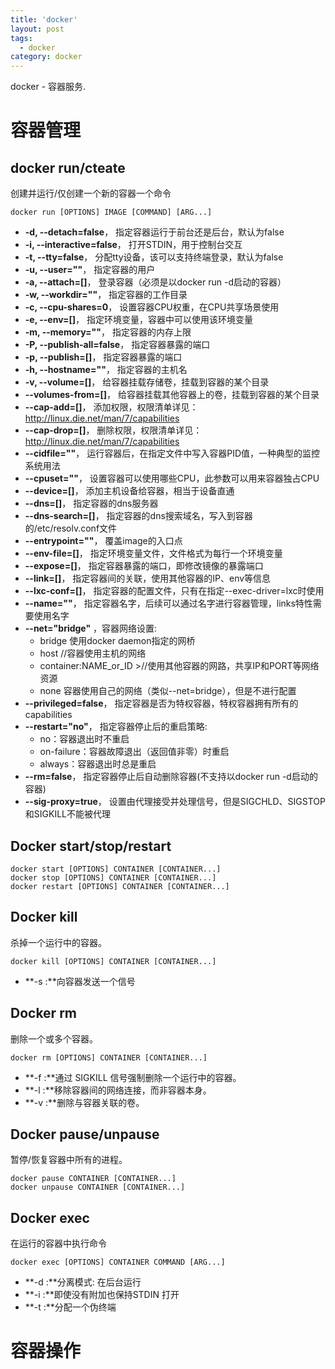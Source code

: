 ```yaml
---
title: 'docker'
layout: post
tags:
  - docker
category: docker
---
```

docker - 容器服务.

<!--more-->



# 容器管理

## docker run/cteate

创建并运行/仅创建一个新的容器一个命令

```
docker run [OPTIONS] IMAGE [COMMAND] [ARG...]
```

- **-d, --detach=false**， 指定容器运行于前台还是后台，默认为false
- **-i, --interactive=false**， 打开STDIN，用于控制台交互
- **-t, --tty=false**， 分配tty设备，该可以支持终端登录，默认为false
- **-u, --user=""**， 指定容器的用户
- **-a, --attach=[]**， 登录容器（必须是以docker run -d启动的容器）
- **-w, --workdir=""**， 指定容器的工作目录
- **-c, --cpu-shares=0**， 设置容器CPU权重，在CPU共享场景使用
- **-e, --env=[]**， 指定环境变量，容器中可以使用该环境变量
- **-m, --memory=""**， 指定容器的内存上限
- **-P, --publish-all=false**， 指定容器暴露的端口
- **-p, --publish=[]**， 指定容器暴露的端口
- **-h, --hostname=""**， 指定容器的主机名
- **-v, --volume=[]**， 给容器挂载存储卷，挂载到容器的某个目录
- **--volumes-from=[]**， 给容器挂载其他容器上的卷，挂载到容器的某个目录
- **--cap-add=[]**， 添加权限，权限清单详见：http://linux.die.net/man/7/capabilities
- **--cap-drop=[]**， 删除权限，权限清单详见：http://linux.die.net/man/7/capabilities
- **--cidfile=""**， 运行容器后，在指定文件中写入容器PID值，一种典型的监控系统用法
- **--cpuset=""**， 设置容器可以使用哪些CPU，此参数可以用来容器独占CPU
- **--device=[]**， 添加主机设备给容器，相当于设备直通
- **--dns=[]**， 指定容器的dns服务器
- **--dns-search=[]**， 指定容器的dns搜索域名，写入到容器的/etc/resolv.conf文件
- **--entrypoint=""**， 覆盖image的入口点
- **--env-file=[]**， 指定环境变量文件，文件格式为每行一个环境变量
- **--expose=[]**， 指定容器暴露的端口，即修改镜像的暴露端口
- **--link=[]**， 指定容器间的关联，使用其他容器的IP、env等信息
- **--lxc-conf=[]**， 指定容器的配置文件，只有在指定--exec-driver=lxc时使用
- **--name=""**， 指定容器名字，后续可以通过名字进行容器管理，links特性需要使用名字
- **--net="bridge"** ，容器网络设置:
  - bridge 使用docker daemon指定的网桥
  - host //容器使用主机的网络
  - container:NAME_or_ID >//使用其他容器的网路，共享IP和PORT等网络资源
  - none 容器使用自己的网络（类似--net=bridge），但是不进行配置
- **--privileged=false**， 指定容器是否为特权容器，特权容器拥有所有的capabilities
- **--restart="no"**， 指定容器停止后的重启策略:
  - no：容器退出时不重启
  - on-failure：容器故障退出（返回值非零）时重启
  - always：容器退出时总是重启
- **--rm=false**， 指定容器停止后自动删除容器(不支持以docker run -d启动的容器)
- **--sig-proxy=true**， 设置由代理接受并处理信号，但是SIGCHLD、SIGSTOP和SIGKILL不能被代理

## Docker start/stop/restart 

```
docker start [OPTIONS] CONTAINER [CONTAINER...]
docker stop [OPTIONS] CONTAINER [CONTAINER...]
docker restart [OPTIONS] CONTAINER [CONTAINER...]
```



## Docker kill

杀掉一个运行中的容器。

```
docker kill [OPTIONS] CONTAINER [CONTAINER...]
```

- **-s :**向容器发送一个信号



## Docker rm

删除一个或多个容器。

```
docker rm [OPTIONS] CONTAINER [CONTAINER...]
```

- **-f :**通过 SIGKILL 信号强制删除一个运行中的容器。
- **-l :**移除容器间的网络连接，而非容器本身。
- **-v :**删除与容器关联的卷。



## Docker pause/unpause

暂停/恢复容器中所有的进程。

```
docker pause CONTAINER [CONTAINER...]
docker unpause CONTAINER [CONTAINER...]
```



## Docker exec

在运行的容器中执行命令

```
docker exec [OPTIONS] CONTAINER COMMAND [ARG...]
```

- **-d :**分离模式: 在后台运行
- **-i :**即使没有附加也保持STDIN 打开
- **-t :**分配一个伪终端



# 容器操作

